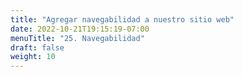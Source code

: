 ```yaml
---
title: "Agregar navegabilidad a nuestro sitio web"
date: 2022-10-21T19:15:19-07:00
menuTitle: "25. Navegabilidad"
draft: false
weight: 10
---
```


